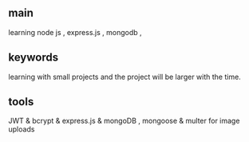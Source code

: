 ## main
learning node js , express.js , mongodb ,

## keywords
learning with small projects and the project will be larger with the time. 

## tools
JWT & bcrypt & express.js & mongoDB , mongoose & multer for image uploads



